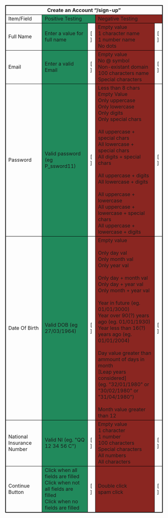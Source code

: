 <table style="border: 1px solid black;">
  <thead>
    <tr>
      <th colspan="5" style="border: 1px solid black;">Create an Account “/sign-up”</th>
    </tr>
  </thead>
  <tbody style="border: 1px solid black;">
    <tr style="border: 1px solid black;">
      <td style="border: 1px solid black;">Item/Field</td>
      <td colspan="2" style="border: 1px solid black; background-color: #218a5c;">Positive Testing</td>
      <td colspan="2" style="border: 1px solid black; background-color: #8a2621;">Negative Testing</td>
    </tr>
    <tr >
      <td style="border: 1px solid black;">Full Name</td>
      <td style="border: 1px solid black; background-color: #218a5c;">Enter a value for full name</td>
      <td style="border: 1px solid black;">[ ]</td>
      <td style="border: 1px solid black; background-color: #8a2621;" >Empty value <br>1 character name<br>1 number name<br>No dots
      <td style="border: 1px solid black;">[ ]</td>
    </tr>
    <tr>
      <td style="border: 1px solid black;">Email</td>
      <td style="border: 1px solid black; background-color: #218a5c;">Enter a valid Email</td>
      <td style="border: 1px solid black;">[ ]</td>
      <td style="border: 1px solid black; background-color: #8a2621;">Empty value <br>No @ symbol<br>Non-existant domain<br>100 characters name<br>Special characters</td>
      <td style="border: 1px solid black;">[ ]</td>
    </tr>
    <tr>
      <td style="border: 1px solid black;">Password</td>
      <td style="border: 1px solid black; background-color: #218a5c;">Valid password (eg P_ssword11)</td>
      <td style="border: 1px solid black;">[ ]</td>
      <td style="border: 1px solid black; background-color: #8a2621;">Less than 8 chars<br>Empty Value<br>Only uppercase<br>Only lowercase<br>Only digits<br>Only special chars<br><br>All uppercase + special chars<br>All lowercase + special chars<br>All digits + special chars<br><br>All uppercase + digits<br>All lowercase + digits<br><br>All uppercase + lowercase<br>All uppercase + lowercase + special chars<br>All uppercase + lowercase + digits<br>
      </td>
      <td style="border: 1px solid black;">[ ]</td>
    </tr>
    <tr>
      <td style="border: 1px solid black;">Date Of Birth</td>
      <td style="border: 1px solid black; background-color: #218a5c;">Valid DOB (eg 27/03/1964)</td>
      <td style="border: 1px solid black;">[ ]</td>
      <td style="border: 1px solid black; background-color: #8a2621;">Empty value<br><br>Only day val<br>Only month val<br>Only year val<br><br>Only day + month val<br>Only day + year val<br>Only month + year val<br><br>Year in future (eg. 01/01/3000)<br>Year over 90(?) years ago (eg. 01/01/1930)<br>Year less than 16(?) years ago (eg. 01/01/2004)<br><br>Day value greater than ammount of days in month<br>[Leap years considered]<br>(eg. "32/01/1980" or "30/02/1980" or "31/04/1980")<br><br>Month value greater than 12
      </td>
      <td style="border: 1px solid black;">[ ]</td>
    </tr>
    <tr>
      <td style="border: 1px solid black;">National Insurance Number</td>
      <td style="border: 1px solid black; background-color: #218a5c;">Valid NI (eg. "QQ 12 34 56 C")</td>
      <td style="border: 1px solid black;">[ ]</td>
      <td style="border: 1px solid black; background-color: #8a2621;">Empty value <br>1 character<br>1 number<br>100 characters<br>Special characters<br>All numbers <br>All characters<br>
      </td>
      <td style="border: 1px solid black;">[ ]</td>
    </tr>
    <tr>
      <td style="border: 1px solid black;">Continue Button</td>
      <td style="border: 1px solid black; background-color: #218a5c;">Click when all fields are filled<br>Click when not all fields are filled<br>Click when no fields are filled</td>
      <td style="border: 1px solid black;">[ ]</td>
      <td style="border: 1px solid black; background-color: #8a2621;">Double click<br>spam click<br>
      </td>
      <td style="border: 1px solid black;">[ ]</td>
    </tr>
  </tbody>
  </table>

